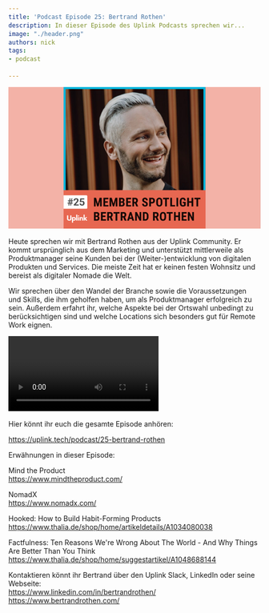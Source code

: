 ```yaml
---
title: 'Podcast Episode 25: Bertrand Rothen'
description: In dieser Episode des Uplink Podcasts sprechen wir...
image: "./header.png"
authors: nick
tags:
- podcast

---
```


![](header.png)

Heute sprechen wir mit Bertrand Rothen aus der Uplink Community. Er kommt ursprünglich aus dem Marketing und unterstützt mittlerweile als Produktmanager seine Kunden bei der (Weiter-)entwicklung von digitalen Produkten und Services. Die meiste Zeit hat er keinen festen Wohnsitz und bereist als digitaler Nomade die Welt.

Wir sprechen über den Wandel der Branche sowie die Voraussetzungen und Skills, die ihm geholfen haben, um als Produktmanager erfolgreich zu sein. Außerdem erfahrt ihr, welche Aspekte bei der Ortswahl unbedingt zu berücksichtigen sind und welche Locations sich besonders gut für Remote Work eignen.

<!--truncate-->

<video controls="controls" src="https://uplink.tech/rails/active_storage/blobs/redirect/eyJfcmFpbHMiOnsibWVzc2FnZSI6IkJBaHBBaDkxIiwiZXhwIjpudWxsLCJwdXIiOiJibG9iX2lkIn19--5565c06fe2b4bd802038df7e6f2f8e3ee623deb6/composer-b39omev7a_editor-clip_clip_nick-bertrand-rothen_2023-aug-16-1118am_uplink_podcast.mp4"></video>

Hier könnt ihr euch die gesamte Episode anhören:

<Embed>https://uplink.tech/podcast/25-bertrand-rothen</Embed>

Erwähnungen in dieser Episode:

Mind the Product<br />
https://www.mindtheproduct.com/

NomadX<br />
https://www.nomadx.com/

Hooked: How to Build Habit-Forming Products<br />
https://www.thalia.de/shop/home/artikeldetails/A1034080038

Factfulness: Ten Reasons We're Wrong About The World - And Why Things Are Better Than You Think<br />
https://www.thalia.de/shop/home/suggestartikel/A1048688144

Kontaktieren könnt ihr Bertrand über den Uplink Slack, LinkedIn oder seine Webseite:<br />
https://www.linkedin.com/in/bertrandrothen/<br />
https://www.bertrandrothen.com/
